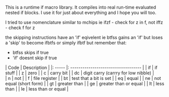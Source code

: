 
This is a runtime if macro library. It compiles into
real run-time evaluated nested if blocks. I use it for
just about everything and I hope you will too.

I tried to use nomenclature similar to mchips
ie ifzf - check for z in f, not iffz - check f for z

the skipping instructions have an 'if' eqivelent
ie btfss gains an 'if' but loses a 'skip' to become 
ifbtfs or simply ifbtf but remember that:
* btfss skips if true
* 'if' doesnt skip if true


| Code  | Description                           |
|: ----- |: -----------------------------------  |
| if 	|	if stuff							|
| z 	|	zero								|
| c 	|	carry bit							|
| dc 	|	digit carry (carrry for low nibble)	|	
| n 	|	not									|
| f 	|	file register						|
| bt 	|	test that a bit is set				|
| eq 	|	equal								|
| ne 	|	not equal (short form)				|
| gt 	|	greater than						|
| ge 	|	greater than or equal				|
| lt 	|	less than							|
| le 	|	less than or equal					|